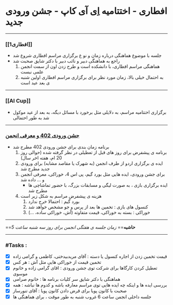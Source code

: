 # افطاری - اختتامیه اِی آی کاپ - جشن ورودی جدید


---
### [[افطاری1]]

* جلسه با موضوع هماهنگی درباره زمان و نو ع برگزاری مراسم افطاری شروع شد
* راجع به هماهنگی دبیر و نائب دبیر با دکتر شایق صحبت شد
	1. هماهنگی مراسم افطاری، با دانشکده است و طرح زدن اون از سمت انجمن علمی نبست
	2. به احتمال خیلی بالا، زمان مورد نظر برای برگزاری مراسم افطاری اولین شنبه ی بعد عید است


---
### [[AI Cup]]

* برگزاری اختتامیه مراسم، به دلایلی مثل برخورد با مسائل دیگه، به بعد از عید موکول شد به طور احتمالی


---
### [جشن ورودی 402 و معرفی انجمن](یک_روز_با_انجمن.md)

* برنامه زمان بندی برای جشن ورودی 402 مطرح شد
	1. برنامه ی پیشفرض برای روز های قبل از تعطیلی در نظر گرفته شده (حوالی روز 20 ام، هفته اخر سال)
	2. ایده ی برگزاری اردو از طرف انجمن (به شهرک یا مقاصد مشابه) برای ورودی جدید مطرح شد
	3. برای جشن ورودی، ایده هایی مثل بورد گیم، پی اس 4، خوراکی، معرفی انجمن و ... داده شد
		* ایده برگزاری بازی ، به صورت لیگی و مسابقات بزرگ، با حضور تماشاچی ها مطرح شد
	4. هزینه ی پیشفرض مراسم به شکل زیر است
		1. بورد گیم : احتمالا خرج ندارد
		2. کنسول های بازی : تخمین ها بعد از پرس و جو مشخص خواهد شد
		3. خوراکی : بسته به خوراکی، قیمت متفاوته (آش، خوراکی ساده، ...)


---
==**حاشیه**==
*زمان جلسه ی هفتگی انجمن برای روز سه شنبه ساعت 5*

---
### #Tasks :

- [x] قیمت تخمین زدن از اجاره کنسول یا دسته : آقای مریدبیدختی، کاظمی و گرامی زاده
- [x] تخمین قیمت از خوراکی هایی مثل آش : هر کس
- [x] تعطیل کردن کارگاها برای شرکت توی جشن ورودی : اقای گرامی زاده و خانوم موسوی
- [x] هماهنگی با دکتر شایق سر کلیات برنامه ها : خانوم صرامی
- [x] بررسی ایده ها و اینکه چه ایده هایی توی مراسم معارفه باشه و کدوم ها نباشه : همه
- [x] صحبت با کانون پویا برای قرض دادن کانون پویا : آقای تنورساز
- [x] جلسه داخلی انجمن ساعت 6 غروب شنبه به طور موقت ، برای هماهنگی ها
